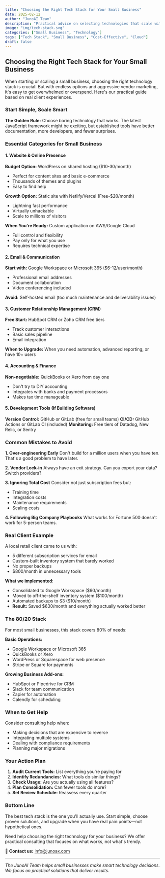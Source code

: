 ```yaml
---
title: "Choosing the Right Tech Stack for Your Small Business"
date: 2025-02-12
author: "JunoAI Team"
description: "Practical advice on selecting technologies that scale with your business without breaking the bank."
image: "img/tech-stack.svg"
categories: ["Small Business", "Technology"]
tags: ["Tech Stack", "Small Business", "Cost-Effective", "Cloud"]
draft: false
---
```


## Choosing the Right Tech Stack for Your Small Business

When starting or scaling a small business, choosing the right technology stack is crucial. But with endless options and aggressive vendor marketing, it's easy to get overwhelmed or overspend. Here's our practical guide based on real client experiences.

### Start Simple, Scale Smart

**The Golden Rule:** Choose boring technology that works. The latest JavaScript framework might be exciting, but established tools have better documentation, more developers, and fewer surprises.

### Essential Categories for Small Business

#### 1. **Website & Online Presence**
**Budget Option:** WordPress on shared hosting ($10-30/month)
- Perfect for content sites and basic e-commerce
- Thousands of themes and plugins
- Easy to find help

**Growth Option:** Static site with Netlify/Vercel (Free-$20/month)
- Lightning fast performance
- Virtually unhackable
- Scale to millions of visitors

**When You're Ready:** Custom application on AWS/Google Cloud
- Full control and flexibility
- Pay only for what you use
- Requires technical expertise

#### 2. **Email & Communication**
**Start with:** Google Workspace or Microsoft 365 ($6-12/user/month)
- Professional email addresses
- Document collaboration
- Video conferencing included

**Avoid:** Self-hosted email (too much maintenance and deliverability issues)

#### 3. **Customer Relationship Management (CRM)**
**Free Start:** HubSpot CRM or Zoho CRM free tiers
- Track customer interactions
- Basic sales pipeline
- Email integration

**When to Upgrade:** When you need automation, advanced reporting, or have 10+ users

#### 4. **Accounting & Finance**
**Non-negotiable:** QuickBooks or Xero from day one
- Don't try to DIY accounting
- Integrates with banks and payment processors
- Makes tax time manageable

#### 5. **Development Tools (If Building Software)**
**Version Control:** GitHub or GitLab (free for small teams)
**CI/CD:** GitHub Actions or GitLab CI (included)
**Monitoring:** Free tiers of Datadog, New Relic, or Sentry

### Common Mistakes to Avoid

**1. Over-engineering Early**
Don't build for a million users when you have ten. That's a good problem to have later.

**2. Vendor Lock-in**
Always have an exit strategy. Can you export your data? Switch providers?

**3. Ignoring Total Cost**
Consider not just subscription fees but:
- Training time
- Integration costs
- Maintenance requirements
- Scaling costs

**4. Following Big Company Playbooks**
What works for Fortune 500 doesn't work for 5-person teams.

### Real Client Example

A local retail client came to us with:
- 5 different subscription services for email
- Custom-built inventory system that barely worked
- No proper backups
- $800/month in unnecessary tools

**What we implemented:**
- Consolidated to Google Workspace ($60/month)
- Moved to off-the-shelf inventory system ($100/month)
- Automated backups to S3 ($10/month)
- **Result:** Saved $630/month and everything actually worked better

### The 80/20 Stack

For most small businesses, this stack covers 80% of needs:

**Basic Operations:**
- Google Workspace or Microsoft 365
- QuickBooks or Xero
- WordPress or Squarespace for web presence
- Stripe or Square for payments

**Growing Business Add-ons:**
- HubSpot or Pipedrive for CRM
- Slack for team communication
- Zapier for automation
- Calendly for scheduling

### When to Get Help

Consider consulting help when:
- Making decisions that are expensive to reverse
- Integrating multiple systems
- Dealing with compliance requirements
- Planning major migrations

### Your Action Plan

1. **Audit Current Tools:** List everything you're paying for
2. **Identify Redundancies:** What tools do similar things?
3. **Check Usage:** Are you actually using all features?
4. **Plan Consolidation:** Can fewer tools do more?
5. **Set Review Schedule:** Reassess every quarter

### Bottom Line

The best tech stack is the one you'll actually use. Start simple, choose proven solutions, and upgrade when you have real pain points—not hypothetical ones.

Need help choosing the right technology for your business? We offer practical consulting that focuses on what works, not what's trendy.

📧 **Contact us:** [info@junoax.com](mailto:info@junoax.com)

---

*The JunoAI Team helps small businesses make smart technology decisions. We focus on practical solutions that deliver results.*